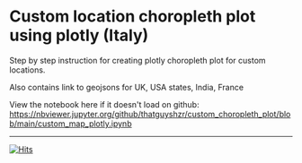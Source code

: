 # Custom location choropleth plot using plotly (Italy)

Step by step instruction for creating plotly choropleth plot for custom locations.

Also contains link to geojsons for UK, USA states, India, France

View the notebook here if it doesn't load on github: https://nbviewer.jupyter.org/github/thatguyshzr/custom_choropleth_plot/blob/main/custom_map_plotly.ipynb

-----------------------

[![Hits](https://hits.seeyoufarm.com/api/count/incr/badge.svg?url=https%3A%2F%2Fgithub.com%2Fthatguyshzr%2Fcustom_choropleth_plot&count_bg=%2379C83D&title_bg=%23555555&icon=riseup.svg&icon_color=%23E7E7E7&title=hits&edge_flat=false)](https://hits.seeyoufarm.com)
